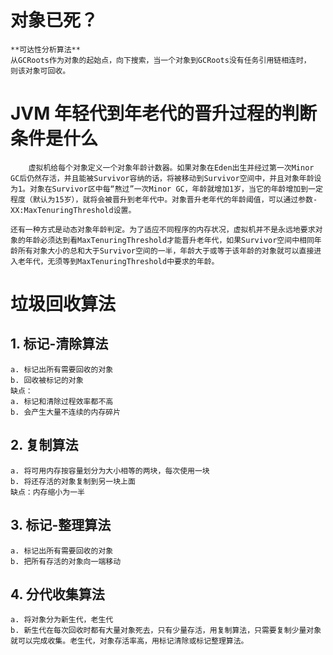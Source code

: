 # 对象已死？
	**可达性分析算法**
    从GCRoots作为对象的起始点，向下搜索，当一个对象到GCRoots没有任务引用链相连时，
    则该对象可回收。

# JVM 年轻代到年老代的晋升过程的判断条件是什么
		虚拟机给每个对象定义一个对象年龄计数器。如果对象在Eden出生并经过第一次Minor GC后仍然存活，并且能被Survivor容纳的话，将被移动到Survivor空间中，并且对象年龄设为1。对象在Survivor区中每“熬过”一次Minor GC，年龄就增加1岁，当它的年龄增加到一定程度（默认为15岁），就将会被晋升到老年代中。对象晋升老年代的年龄阈值，可以通过参数-XX:MaxTenuringThreshold设置。

	还有一种方式是动态对象年龄判定。为了适应不同程序的内存状况，虚拟机并不是永远地要求对象的年龄必须达到看MaxTenuringThreshold才能晋升老年代，如果Survivor空间中相同年龄所有对象大小的总和大于Survivor空间的一半，年龄大于或等于该年龄的对象就可以直接进入老年代，无须等到MaxTenuringThreshold中要求的年龄。

# 垃圾回收算法
## 1. 标记-清除算法
	a. 标记出所有需要回收的对象
    b. 回收被标记的对象
    缺点：
    a. 标记和清除过程效率都不高
    b. 会产生大量不连续的内存碎片
## 2. 复制算法
	a. 将可用内存按容量划分为大小相等的两块，每次使用一块
    b. 将还存活的对象复制到另一块上面
    缺点：内存缩小为一半
## 3. 标记-整理算法
	a. 标记出所有需要回收的对象
    b. 把所有存活的对象向一端移动
## 4. 分代收集算法
	a. 将对象分为新生代，老生代
    b. 新生代在每次回收时都有大量对象死去，只有少量存活，用复制算法，只需要复制少量对象就可以完成收集。老生代，对象存活率高，用标记清除或标记整理算法。
